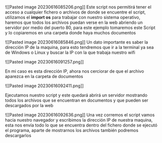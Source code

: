![[Pasted image 20230616085206.png]]
Este script nos permitirá tener el acceso a cualquier fichero o archivos de donde se encuentre el script, utilizamos el **import os** para trabajar con nuestro sistema operativo, haremos que todos los archivos puedan verse en la web abriendo un servidor por medio del puerto 80, para este ejemplo tomaremos este Script y lo copiaremos en una carpeta donde haya muchos documentos

![[Pasted image 20230616085846.png]]
Un dato importante es saber la dirección IP de la maquina, para esto tendremos que ir a la terminal ya sea de Windows o Linux y buscar la IP con la que trabaja nuestro wifi 

![[Pasted image 20230616091257.png]]

En mi caso es esta dirección IP, ahora nos cerciorar de que el archivo aparezca en la carpeta de documentos

![[Pasted image 20230616092411.png]]

Ejecutamos nuestro script y este quedará abrirá un servidor mostrando todos los archivos que se encuentran en documentos y que pueden ser descargados por la web

![[Pasted image 20230616092636.png]]
Una vez corremos el script vamos hacia nuestro navegador y escribimos la dirección IP de nuestra maquina, esta nos envía todo lo que se encuentra dentro del fichero donde se ejecutó el programa, aparte de mostrarnos los archivos también podremos descargarlos 

